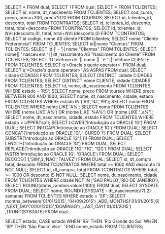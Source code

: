 SELECT * FROM dual;
SELECT 1 FROM dual;
SELECT * FROM TCLIENTES;
SELECT id, nome, dt_nascimento FROM TCLIENTES;
SELECT cod_curso, preco, preco+300, preco*0.10 FROM TCURSOS;
SELECT id, tclientes_id, desconto, total FROM TCONTRATOS;
SELECT id, tclientes_id, desconto, total, total+desconto FROM TCONTRATOS;
SELECT id, tclientes_id, NVL(desconto,0), total, total+NVL(desconto,0) FROM TCONTRATOS;
SELECT id codigo, nome AS cliente FROM tclientes;
SELECT nome "Cliente Preferencial" FROM TCLIENTES;
SELECT id||nome "Clientes" FROM TCLIENTES;
SELECT id||' - '|| nome "Clientes" FROM TCLIENTES;
SELECT nome|| ' nasceu em ' ||  dt_nascimento AS "Nascimento do Cliente" FROM TCLIENTES;
SELECT 'O telefone de '|| nome || ' é ' || telefone CLIENTE FROM TCLIENTES;
SELECT q'<Oracle's quote operator>' FROM dual;
SELECT q'<Oracle's quote operator>' AS ASPAS FROM dual;
SELECT cidade CIDADES FROM TCLIENTES;
SELECT DISTINCT cidade CIDADES FROM TCLIENTES;
SELECT DISTINCT nome CLIENTE, cidade CIDADES FROM TCLIENTES;
SELECT id, nome, dt_nascimento FROM TCLIENTES WHERE estado = 'RS';
SELECT nome, preco FROM tcursos WHERE preco BETWEEN 800 AND 1000;
SELECT nome, dt_nascimento, cidade, estado FROM TCLIENTES WHERE estado IN ('RS','RJ','PR');
SELECT nome FROM TCLIENTES WHERE nome LIKE 'A%';
SELECT nome FROM TCLIENTES WHERE (nome LIKE 'A%') OR (nome LIKE '%A%') OR (nome LIKE '_a%');
SELECT nome, dt_nascimento, cidade, estado
FROM TCLIENTES WHERE estado = UPPER('sp');
SELECT LOWER('Introdução ao ORACLE 1G') FROM DUAL;
SELECT INITCAP('Introdução ao ORACLE 1G') FROM DUAL;
SELECT CONCAT('Introdução ao ORACLE 1G', ' CURSO 1') FROM DUAL;
SELECT SUBSTR('Introdução ao ORACLE 1G',1,11) FROM DUAL;
SELECT LENGTH('Introdução ao ORACLE 1G') FROM DUAL;
SELECT REPLACE('Introdução ao ORACLE 11G','11G', '12G') FROM DUAL;
SELECT INSTR('Introdução ao ORACLE 1G', 'ORACLE') FROM DUAL;
SELECT DECODE(1,1,'SIM',2,'NAO','TALVEZ') FROM DUAL;
SELECT id, dt_compra, total, desconto
FROM TCONTRATOS
WHERE total >= 1000 AND desconto IS NOT NULL;
SELECT id, dt_compra, total
FROM TCONTRATOS
WHERE total >= 1000 OR desconto IS NOT NULL;
SELECT nome, dt_nascimento, cidade
FROM TCLIENTES
WHERE cidade NOT IN ('SAO PAULO','RIO DE JANEIRO');
SELECT ROUND(dbms_random.value(1,100)) FROM dual;
SELECT SYSDATE FROM DUAL;
SELECT nome, ROUND(((SYSDATE - dt_nascimento)/7),2) semanas
FROM TCLIENTES WHERE estado = 'SP';
SELECT months_between('01/01/2015', '04/09/2015')
  ,ADD_MONTHS('01/01/2015',6)
  ,NEXT_DAY('01/01/2015','DOMINGO')
  ,LAST_DAY('01/01/2015')
  ,TRUNC(SYSDATE)
FROM dual;

SELECT estado,
  CASE estado
    WHEN 'RS' THEN 'Rio Grande do Sul'
    WHEN 'SP' THEN 'São Paulo'
    else ' '
  END nome_estado
FROM TCLIENTES;

